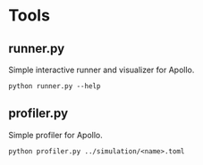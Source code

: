 # Tools

## runner.py
Simple interactive runner and visualizer for Apollo.
```
python runner.py --help
```

## profiler.py
Simple profiler for Apollo.
```
python profiler.py ../simulation/<name>.toml
```
